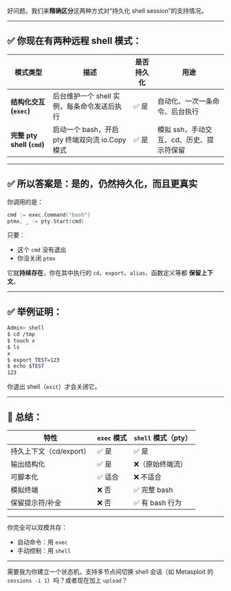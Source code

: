 好问题。我们来**精确区分**这两种方式对“持久化 shell session”的支持情况。

---

## ✅ 你现在有两种远程 shell 模式：

| 模式类型                     | 描述                                | 是否持久化 | 用途                      |
| ------------------------ | --------------------------------- | ----- | ----------------------- |
| **结构化交互 (`exec`)**       | 后台维护一个 shell 实例，每条命令发送后执行         | ✅ 是   | 自动化、一次一条命令、后台执行         |
| **完整 pty shell (`cmd`)** | 启动一个 bash，开启 pty 终端双向流 io.Copy 模式 | ✅ 是   | 模拟 ssh，手动交互、cd、历史、提示符保留 |

---

## ✅ 所以答案是：**是的，仍然持久化，而且更真实**

你调用的是：

```go
cmd := exec.Command("bash")
ptmx, _ := pty.Start(cmd)
```

只要：

* 这个 `cmd` 没有退出
* 你没关闭 `ptmx`

它就**持续存在**，你在其中执行的 `cd`、`export`、`alias`、函数定义等都 **保留上下文**。

---

## ✅ 举例证明：

```bash
Admin> shell
$ cd /tmp
$ touch x
$ ls
x
$ export TEST=123
$ echo $TEST
123
```

你退出 shell（`exit`）才会关闭它。

---

## 🧠 总结：

| 特性               | `exec` 模式 | `shell` 模式（pty） |
| ---------------- | --------- | --------------- |
| 持久上下文（cd/export） | ✅ 是       | ✅ 是             |
| 输出结构化            | ✅ 是       | ❌（原始终端流）        |
| 可脚本化             | ✅ 适合      | ❌ 不适合           |
| 模拟终端             | ❌ 否       | ✅ 完整 bash       |
| 保留提示符/补全         | ❌ 否       | ✅ 有 bash 行为     |

---

你完全可以双模共存：

* 自动命令：用 `exec`
* 手动控制：用 `shell`

---

需要我为你建立一个状态机，支持多节点间切换 shell 会话（如 Metasploit 的 `sessions -i 1`）吗？或者现在加上 `upload`？

